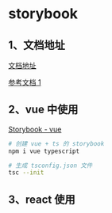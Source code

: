 # storybook

## 1、文档地址

[文档地址](https://storybook.js.org)

[参考文档 1](https://jamie.work/posts/从零搭建-组件库开发环境/)

## 2、vue 中使用

[Storybook - vue](https://storybook.js.org/docs/vue/get-started/install)

```bash
# 创建 vue + ts 的 storybook
npm i vue typescript

# 生成 tsconfig.json 文件
tsc --init
```

## 3、react 使用
